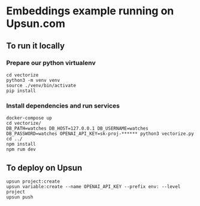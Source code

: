 # Embeddings example running on Upsun.com

## To run it locally
### Prepare our python virtualenv

```
cd vectorize
python3 -m venv venv
source ./venv/bin/activate
pip install
```

### Install dependencies and run services

```
docker-compose up
cd vectorize/
DB_PATH=watches DB_HOST=127.0.0.1 DB_USERNAME=watches DB_PASSWORD=watches OPENAI_API_KEY=sk-proj-****** python3 vectorize.py
cd ../
npm install
npm rum dev
```

## To deploy on Upsun

```
upsun project:create
upsun variable:create --name OPENAI_API_KEY --prefix env: --level project
upsun push
```